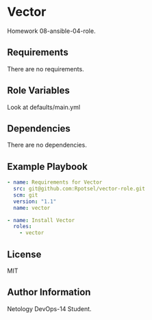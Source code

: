 Vector
=========

Homework 08-ansible-04-role.

Requirements
------------

There are no requirements.

Role Variables
--------------

Look at defaults/main.yml

Dependencies
------------

There are no dependencies.

Example Playbook
----------------

```YAML
- name: Requirements for Vector
  src: git@github.com:Rpotsel/vector-role.git
  scm: git
  version: "1.1"
  name: vector

- name: Install Vector
  roles:
    - vector
```

License
-------

MIT

Author Information
------------------

Netology DevOps-14 Student.
